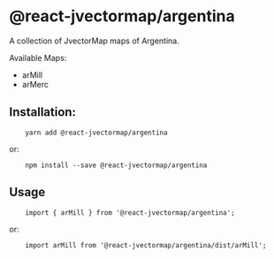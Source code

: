 # @react-jvectormap/argentina

A collection of JvectorMap maps of Argentina.

Available Maps:

- arMill
- arMerc

## Installation:

```
    yarn add @react-jvectormap/argentina
```

or:

```
    npm install --save @react-jvectormap/argentina
```

## Usage

```
    import { arMill } from '@react-jvectormap/argentina';
```

or:

```
    import arMill from '@react-jvectormap/argentina/dist/arMill';
```
